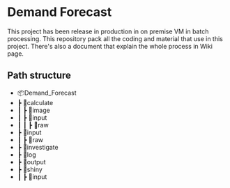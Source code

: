 # Demand Forecast
This project has been release in production in on premise VM in batch processing. This repository pack all the coding and material that use in this project. There's also a document that explain the whole process in Wiki page.

## Path structure
- 📦Demand_Forecast
-  ┣ 📂calculate
-  ┃ ┣ 📂image
-  ┃ ┣ 📂input
-  ┃ ┃ ┣ 📂raw
-  ┣ 📂input
-  ┃ ┣ 📂raw
-  ┣ 📂investigate
-  ┣ 📂log
-  ┣ 📂output
-  ┣ 📂shiny
-  ┃ ┣ 📂input